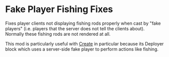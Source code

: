 # Fake Player Fishing Fixes
Fixes player clients not displaying fishing rods properly when cast by "fake players" (i.e. players that the server does not tell the clients about).
Normally these fishing rods are not rendered at all.

This mod is particularly useful with [Create](https://modrinth.com/mod/create-fabric) in particular because its Deployer block which uses a server-side fake player to perform actions like fishing.
